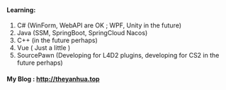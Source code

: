 #### Learning:

1. C#  (WinForm, WebAPI are OK ;  WPF, Unity in the future)
2. Java  (SSM, SpringBoot, SpringCloud Nacos)
3. C++  (in the future perhaps)
4. Vue ( Just a little )
5. SourcePawn (Developing for L4D2 plugins,  developing for CS2 in the future perhaps)



#### My Blog : http://theyanhua.top
